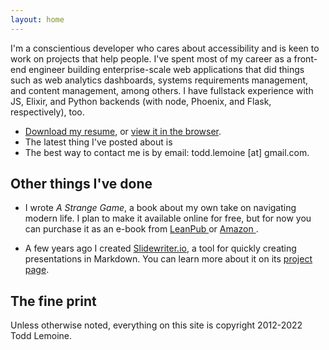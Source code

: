 ```yaml
---
layout: home
---
```


I'm a conscientious developer who cares about accessibility and is keen to work on projects that help people. I've spent most of my career as a front-end engineer building enterprise-scale web applications that did things such as web analytics dashboards, systems requirements management, and content management, among others. I have fullstack experience with JS, Elixir, and Python backends (with node, Phoenix, and Flask, respectively), too.

-   [Download my resume](/assets/todd_lemoine_resume.pdf), or [view it in the browser](/resume).
-   The latest thing I've posted about is
-   The best way to contact me is by email: todd.lemoine [at] gmail.com.

## Other things I've done

-   I wrote _A Strange Game_, a book about my own take on navigating modern life. I plan to make it available online for free, but for now you can purchase it as an e-book from [ LeanPub ](https://leanpub.com/astrangegame) or [ Amazon ](https://www.amazon.com/Strange-Game-Preparation-rest-your-ebook/dp/B01CIEET5W).

-   A few years ago I created [Slidewriter.io](https://slidewriter.io), a tool for quickly creating presentations in Markdown. You can learn more about it on its [project page](/projects/slidewriter).

## The fine print

Unless otherwise noted, everything on this site is copyright 2012-2022 Todd Lemoine.
